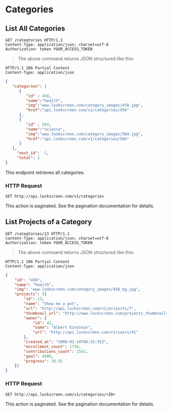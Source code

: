 # Categories

## List All Categories

```http
GET /categtories HTTP/1.1
Content-Type: application/json; charset=utf-8
Authorization: token YOUR_ACCESS_TOKEN
```

> The above command returns JSON structured like this:

```http
HTTP/1.1 206 Partial Content
Content-Type: application/json
```

```json
{
   "categories": [
      {
         "id" : 458,
         "name":"health",
         "img":"www.lookscreen.com/category_images/458.jpg",
         "href":"api.lookscreen.com/v1/categories/458"
      },
      {
         "id" : 584,
         "name":"science",
         "img":"www.lookscreen.com/category_images/584.jpg",
         "href":"api.lookscreen.com/v1/categories/584"
      }
   ],
     "next_id": -1,
     "total": 2
}
```

This endpoint retrieves all categories.

### HTTP Request

`GET http://api.lockscreen.com/v1/categories`

<aside class="notice">
This action is paginated. See the pagination documentation for details.
</aside>

## List Projects of a Category

```http
GET /categtories/13 HTTP/1.1
Content-Type: application/json; charset=utf-8
Authorization: token YOUR_ACCESS_TOKEN
```

> The above command returns JSON structured like this:

```http
HTTP/1.1 206 Partial Content
Content-Type: application/json
```

```json
{
	"id": "458",
	"name": "health",
	"img": "www.lookscreen.com/category_images/458_bg.jpg",
	"projects": [{
		"id": 13,
		"name": "Show me a pet",
		"url": "http://api.lockscreen.com/v1/projects/7",
		"thumbnail_url": "http://www.lockscreen.com/projects_thumbnails/7.jpg",
		"owner": {
			"id": 41,
			"name": "Albert Einstein",
			"url": "http://api.lockscreen.com/v1/users/41"
		},
		"created_at": "2008-01-14T04:33:35Z",
		"enrollment_count": 1730,
		"contributions_count": 1542,
		"goal": 4000,
		"progress": 38.55
	}]
}
```
### HTTP Request

`GET http://api.lockscreen.com/v1/categories/<ID>`

<aside class="notice">
This action is paginated. See the pagination documentation for details.
</aside>

